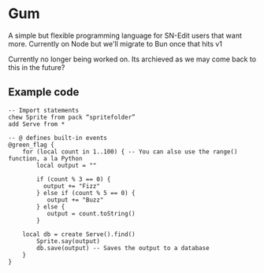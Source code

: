 # Gum

A simple but flexible programming language for SN-Edit users that want more.
Currently on Node but we'll migrate to Bun once that hits v1

Currently no longer being worked on. Its archieved as we may come back to this in the future?

## Example code

```
-- Import statements
chew Sprite from pack “spritefolder” 
add Serve from *

-- @ defines built-in events
@green_flag {
    for (local count in 1..100) { -- You can also use the range() function, a la Python
        local output = ""
	
        if (count % 3 == 0) { 
          output += "Fizz"
        } else if (count % 5 == 0) {
           output += "Buzz" 
        } else { 
           output = count.toString() 
        }
	
	local db = create Serve().find()
        Sprite.say(output)    
        db.save(output) -- Saves the output to a database
    }
}
```
